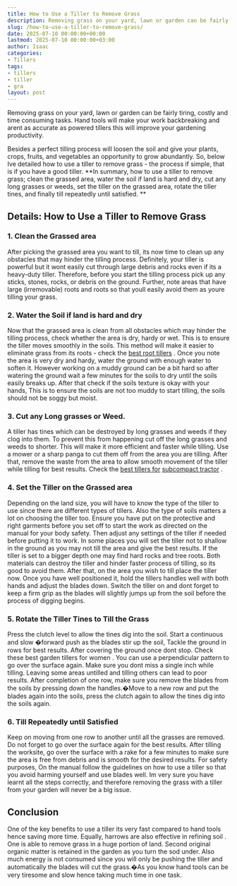 ```yaml
---
title: How to Use a Tiller to Remove Grass
description: Removing grass on your yard, lawn or garden can be fairly tiring, costly and time consuming tasks. Hand tools will make your work backbreaking and arent as...
slug: /how-to-use-a-tiller-to-remove-grass/
date: 2025-07-10 00:00:00+00:00
lastmod: 2025-07-10 00:00:00+03:00
author: Isaac
categories:
- Tillers
tags:
- tillers
- tiller
- gra
layout: post
---
```

Removing grass on your yard, lawn or garden can be fairly tiring, costly and time consuming tasks. Hand tools will make your work backbreaking and arent as accurate as powered tillers  this will improve your gardening productivity.

Besides a perfect tilling process will loosen the soil and give your plants, crops, fruits, and vegetables an opportunity to grow abundantly. So, below Ive detailed how to use a tiller to remove grass - the process if simple, that is if you have a good tiller.
**In summary, how to use a tiller to remove grass; clean the grassed area, water the soil  if land is hard and dry, cut any long grasses or weeds, set the tiller on the grassed area, rotate the tiller tines, and finally till repeatedly until satisfied. **
## Details: How to Use a Tiller to Remove Grass

### 1. Clean the Grassed area
After picking the grassed area you want to till, its now time to clean up any obstacles that may hinder the tilling process. Definitely, your tiller is powerful but it wont easily cut through large debris and rocks  even if its a heavy-duty tiller.
Therefore, before you start the tilling process pick up any sticks, stones, rocks, or debris on the ground. Further, note areas that have large (irremovable) roots and roots so that youll easily avoid them as youre tilling your grass.
### 2. Water the Soil  if land is hard and dry
Now that the grassed area is clean from all obstacles which may hinder the tilling process, check whether the area is dry, hardy or wet. This is to ensure the tiller moves smoothly in the soils. This method will make it easier to eliminate grass from its roots - check the
[best root tillers](https://pestpolicy.com/best-tiller-for-roots/)
.
Once you note the area is very dry and hardy, water the ground with enough water to soften it. However working on a muddy ground can be a bit hard so after watering the ground wait a few minutes for the soils to dry until the soils easily breaks up.
After that check if the soils texture is okay with your hands, This is to ensure the soils are not too muddy to start tilling, the soils should not be soggy but moist.
### 3. Cut any Long grasses or Weed.
A tiller has tines which can be destroyed by long grasses and weeds if they clog into them. To prevent this from happening cut off the long grasses and weeds to shorter. This will make it more efficient and faster while tilling.
Use a mower or a sharp panga to cut them off from the area you are tilling. After that, remove the waste from the area to allow smooth movement of the tiller while tilling for best results. Check the
[best tillers for](https://pestpolicy.com/best-tiller-for-subcompact-tractor/)
[subcompact tractor](https://pestpolicy.com/best-tiller-for-subcompact-tractor/)
.
### 4. Set the Tiller on the Grassed area
Depending on the land size, you will have to know the type of the tiller to use since there are different types of tillers. Also the type of soils matters a lot on choosing the tiller too.
Ensure you have put on the protective and right garments before you set off to start the work as directed on the manual for your body safety. Then adjust any settings of the tiller if needed before putting it to work.
In some places you will set the tiller not to shallow in the ground as you may not till the area and give the best results. If the tiller is set to a bigger depth one may find hard rocks and tree roots. Both materials can destroy the tiller and hinder faster process of tilling, so its good to avoid them.
After that, on the area you wish to till place the tiller now. Once you have well positioned it, hold the tillers handles well with both hands and adjust the blades down. Switch the tiller on and dont forget to keep a firm grip as the blades will slightly jumps up from the soil before the process of digging begins.
### 5. Rotate the Tiller Tines to Till the Grass
Press the clutch level to allow the tines dig into the soil. Start a continuous and slow �forward push as the blades stir up the soil, Tackle the ground in rows for best results. After covering the ground once dont stop. Check these
best garden tillers for women
.
You can use a perpendicular pattern to go over the surface again. Make sure you dont miss a single inch while tilling. Leaving some areas untilled and tilling others can lead to poor results.
After completion of one row, make sure you remove the blades from the soils by pressing down the handles.�Move to a new row and put the blades again into the soils, press the clutch again to allow the tines dig into the soils again.
### 6. Till Repeatedly until Satisfied
Keep on moving from one row to another until all the grasses are removed. Do not forget to go over the surface again for the best results.
After tilling the worksite, go over the surface with a rake for a few minutes to make sure the area is free from debris and is smooth for the desired results.
For safety purposes, On the manual follow the guidelines on how to use a tiller so that you avoid harming yourself and use blades well. Im very sure you have learnt all the steps correctly, and therefore removing the grass with a tiller from your garden will never be a big issue.
## Conclusion
One of the key benefits to use a tiller its very fast compared to hand tools hence saving more time. Equally,
harrows are also effective in refining soil
.
One is able to remove grass in a huge portion of land. Second original organic matter is retained in the garden as you turn the sod under.
Also much energy is not consumed since you will only be pushing the tiller and automatically the blades will cut the grass.�As you know hand tools can be very tiresome and slow hence taking much time in one task.